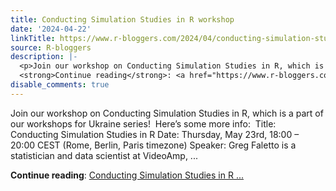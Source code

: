 ```yaml
---
title: Conducting Simulation Studies in R workshop
date: '2024-04-22'
linkTitle: https://www.r-bloggers.com/2024/04/conducting-simulation-studies-in-r-workshop/
source: R-bloggers
description: |-
  <p>Join our workshop on Conducting Simulation Studies in R, which is a part of our workshops for Ukraine series!  Here’s some more info:  Title: Conducting Simulation Studies in R Date: Thursday, May 23rd, 18:00 – 20:00 CEST (Rome, Berlin, Paris timezone) Speaker: Greg Faletto is a statistician and data scientist at VideoAmp, ...</p>
  <strong>Continue reading</strong>: <a href="https://www.r-bloggers.com/2024/04/conducting-simulation-studies-in-r-workshop/">Conducting Simulation Studies in R ...
disable_comments: true
---
```

<p>Join our workshop on Conducting Simulation Studies in R, which is a part of our workshops for Ukraine series!  Here’s some more info:  Title: Conducting Simulation Studies in R Date: Thursday, May 23rd, 18:00 – 20:00 CEST (Rome, Berlin, Paris timezone) Speaker: Greg Faletto is a statistician and data scientist at VideoAmp, ...</p>
<strong>Continue reading</strong>: <a href="https://www.r-bloggers.com/2024/04/conducting-simulation-studies-in-r-workshop/">Conducting Simulation Studies in R ...